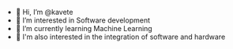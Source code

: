- 👋 Hi, I’m @kavete
- 👀 I’m interested in Software development
- 🌱 I’m currently learning  Machine Learning
- 🌱 I'm also interested in the integration of software and hardware

<!---
kavete/kavete is a ✨ special ✨ repository because its `README.md` (this file) appears on your GitHub profile.
You can click the Preview link to take a look at your changes.
--->

